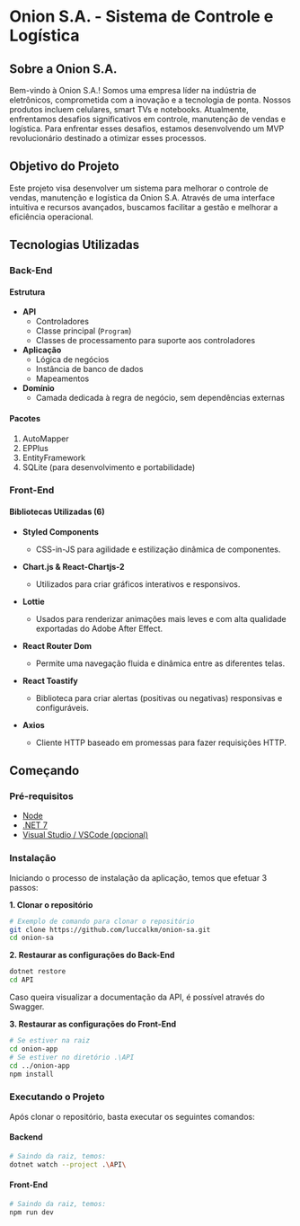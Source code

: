 # Onion S.A. - Sistema de Controle e Logística

## Sobre a Onion S.A.

Bem-vindo à Onion S.A.! Somos uma empresa líder na indústria de eletrônicos, comprometida com a inovação e a tecnologia de ponta. Nossos produtos incluem celulares, smart TVs e notebooks. Atualmente, enfrentamos desafios significativos em controle, manutenção de vendas e logística. Para enfrentar esses desafios, estamos desenvolvendo um MVP revolucionário destinado a otimizar esses processos.

## Objetivo do Projeto

Este projeto visa desenvolver um sistema para melhorar o controle de vendas, manutenção e logística da Onion S.A. Através de uma interface intuitiva e recursos avançados, buscamos facilitar a gestão e melhorar a eficiência operacional.

## Tecnologias Utilizadas

### Back-End

#### Estrutura
- **API**
  - Controladores
  - Classe principal (`Program`)
  - Classes de processamento para suporte aos controladores
- **Aplicação**
  - Lógica de negócios
  - Instância de banco de dados
  - Mapeamentos
- **Domínio**
  - Camada dedicada à regra de negócio, sem dependências externas

#### Pacotes
1. AutoMapper
2. EPPlus
3. EntityFramework
4. SQLite (para desenvolvimento e portabilidade)

### Front-End

#### Bibliotecas Utilizadas (6)

- **Styled Components**
  - CSS-in-JS para agilidade e estilização dinâmica de componentes.

- **Chart.js & React-Chartjs-2**
  - Utilizados para criar gráficos interativos e responsivos.

- **Lottie**
  - Usados para renderizar animações mais leves e com alta qualidade exportadas do Adobe After Effect.


- **React Router Dom**
  - Permite uma navegação fluida e dinâmica entre as diferentes telas.

- **React Toastify**
  - Biblioteca para criar alertas (positivas ou negativas) responsivas e configuráveis.

- **Axios**
  - Cliente HTTP baseado em promessas para fazer requisições HTTP.

## Começando

### Pré-requisitos
- [Node](https://nodejs.org/en/download/current)
- [.NET 7](https://dotnet.microsoft.com/en-us/download/dotnet/7.0)
- [Visual Studio / VSCode (opcional)](https://code.visualstudio.com/)

### Instalação
Iniciando o processo de instalação da aplicação, temos que efetuar 3 passos:

**1. Clonar o repositório**
```bash
# Exemplo de comando para clonar o repositório
git clone https://github.com/luccalkm/onion-sa.git
cd onion-sa
```

**2. Restaurar as configurações do Back-End**
```bash
dotnet restore
cd API
```
Caso queira visualizar a documentação da API, é possível através do Swagger.

**3. Restaurar as configurações do Front-End**
```bash
# Se estiver na raiz
cd onion-app 
# Se estiver no diretório .\API
cd ../onion-app
npm install
```

### Executando o Projeto
Após clonar o repositório, basta executar os seguintes comandos:

#### Backend
```bash
# Saindo da raiz, temos:
dotnet watch --project .\API\
```
#### Front-End
```bash
# Saindo da raiz, temos:
npm run dev
```
